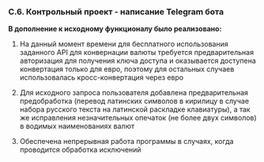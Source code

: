 ### C.6. Контрольный проект - написание Telegram бота
**В дополнение к исходному функционалу было реализовано:**
1. На данный момент времени для бесплатного использования заданного API для конвернации валюты требуется предварительная авторизация для получения ключа доступа и оказывается доступена конвертация только для евро, поэтому для остальных случаев использовалась кросс-конвертация через евро

2. Для исходного запроса пользователя добавлена предварительная предобработка (перевод латинских символов в кирилицу в случае набора русского текста на латинской раскладке клавиатуры), а так же исправления незначительных опечаток (не более двух символов) в водимых наименованиях валют

3. Обеспечена непрерывная работа программы в случаях, когда проводится обработка исключений


